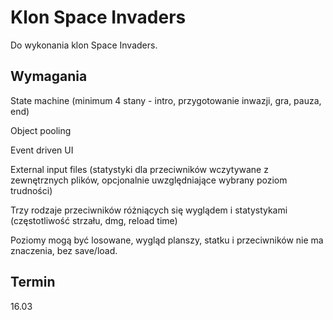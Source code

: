 # Klon Space Invaders
Do wykonania klon Space Invaders.

## Wymagania
State machine (minimum 4 stany - intro, przygotowanie inwazji, gra, pauza, end)

Object pooling

Event driven UI

External input files (statystyki dla przeciwników wczytywane z zewnętrznych plików, opcjonalnie uwzględniające wybrany poziom trudności)

Trzy rodzaje przeciwników różniących się wyglądem i statystykami (częstotliwość strzału, dmg, reload time)

Poziomy mogą być losowane, wygląd planszy, statku i przeciwników nie ma znaczenia, bez save/load.

## Termin
16.03
